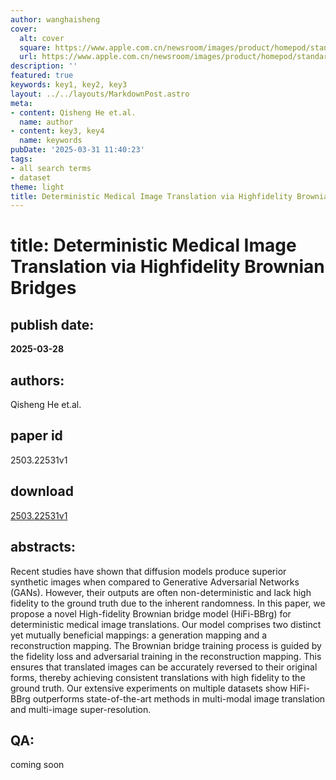 ```yaml
---
author: wanghaisheng
cover:
  alt: cover
  square: https://www.apple.com.cn/newsroom/images/product/homepod/standard/Apple-HomePod-hero-230118_big.jpg.large_2x.jpg
  url: https://www.apple.com.cn/newsroom/images/product/homepod/standard/Apple-HomePod-hero-230118_big.jpg.large_2x.jpg
description: ''
featured: true
keywords: key1, key2, key3
layout: ../../layouts/MarkdownPost.astro
meta:
- content: Qisheng He et.al.
  name: author
- content: key3, key4
  name: keywords
pubDate: '2025-03-31 11:40:23'
tags:
- all search terms
- dataset
theme: light
title: Deterministic Medical Image Translation via Highfidelity Brownian Bridges
---
```


# title: Deterministic Medical Image Translation via Highfidelity Brownian Bridges 
## publish date: 
**2025-03-28** 
## authors: 
  Qisheng He et.al. 
## paper id
2503.22531v1
## download
[2503.22531v1](http://arxiv.org/abs/2503.22531v1)
## abstracts:
Recent studies have shown that diffusion models produce superior synthetic images when compared to Generative Adversarial Networks (GANs). However, their outputs are often non-deterministic and lack high fidelity to the ground truth due to the inherent randomness. In this paper, we propose a novel High-fidelity Brownian bridge model (HiFi-BBrg) for deterministic medical image translations. Our model comprises two distinct yet mutually beneficial mappings: a generation mapping and a reconstruction mapping. The Brownian bridge training process is guided by the fidelity loss and adversarial training in the reconstruction mapping. This ensures that translated images can be accurately reversed to their original forms, thereby achieving consistent translations with high fidelity to the ground truth. Our extensive experiments on multiple datasets show HiFi-BBrg outperforms state-of-the-art methods in multi-modal image translation and multi-image super-resolution.
## QA:
coming soon
